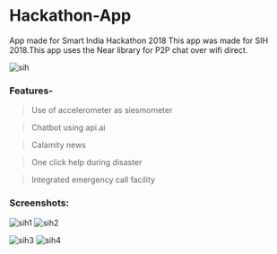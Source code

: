 # Hackathon-App
App made for Smart India Hackathon 2018
This app was made for SIH 2018.This app uses the Near library for P2P chat over wifi direct.

![sih](https://user-images.githubusercontent.com/29502161/44681535-774d4300-aa5e-11e8-8444-06e7e348cfe4.png)

### Features-
>Use of accelerometer as siesmometer

>Chatbot using api.ai

>Calamity news 

>One click help during disaster

>Integrated emergency call facility


### Screenshots:

![sih1](https://user-images.githubusercontent.com/29502161/43195455-c03b6b42-9022-11e8-9b63-405eb3bde7cf.jpeg)
![sih2](https://user-images.githubusercontent.com/29502161/43195456-c0b1493e-9022-11e8-8c07-b31d7d9da9d9.jpeg)


![sih3](https://user-images.githubusercontent.com/29502161/43195457-c0f66398-9022-11e8-8584-4c1b98a89db5.jpeg)
![sih4](https://user-images.githubusercontent.com/29502161/43195460-c161847a-9022-11e8-9f92-4a28a1707bf5.jpeg)

